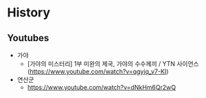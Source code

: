 # History

## Youtubes
* 가야
  - [가야의 미스터리] 1부 미완의 제국, 가야의 수수께끼 / YTN 사이언스(https://www.youtube.com/watch?v=qgyiq_v7-KI)
* 연산군
  - https://www.youtube.com/watch?v=dNkHm6Qr2wQ

